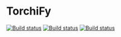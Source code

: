# TorchiFy
[![Build status](https://build.appcenter.ms/v0.1/apps/6dde5553-c585-4901-aa9b-3c7e81d66819/branches/master/badge)](https://appcenter.ms)
[![Build status](https://build.appcenter.ms/v0.1/apps/6dde5553-c585-4901-aa9b-3c7e81d66819/branches/dev/badge)](https://appcenter.ms)
[![Build status](https://build.appcenter.ms/v0.1/apps/6dde5553-c585-4901-aa9b-3c7e81d66819/branches/add-app-center/badge)](https://appcenter.ms)

